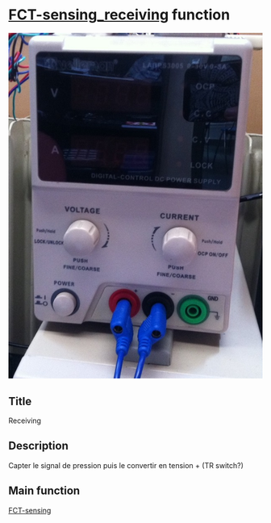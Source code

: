 # [FCT-sensing_receiving]() function
![](viewme.jpg)

## Title
Receiving

## Description
Capter le signal de pression puis le convertir en tension + (TR switch?)

## Main function
[FCT-sensing](../FCT-sensing)
